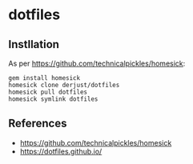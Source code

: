 # dotfiles

## Instllation

As per https://github.com/technicalpickles/homesick:

 ```
gem install homesick
homesick clone derjust/dotfiles
homesick pull dotfiles
homesick symlink dotfiles
```


## References
* https://github.com/technicalpickles/homesick
* https://dotfiles.github.io/


